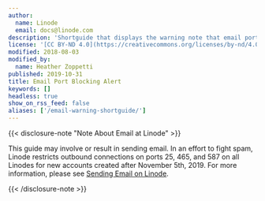 ```yaml
---
author:
  name: Linode
  email: docs@linode.com
description: 'Shortguide that displays the warning note that email ports are blocked on all new Linodes by default.'
license: '[CC BY-ND 4.0](https://creativecommons.org/licenses/by-nd/4.0)'
modified: 2018-08-03
modified_by:
  name: Heather Zoppetti
published: 2019-10-31
title: Email Port Blocking Alert
keywords: []
headless: true
show_on_rss_feed: false
aliases: ['/email-warning-shortguide/']
---
```


{{< disclosure-note "Note About Email at Linode" >}}

This guide may involve or result in sending email. In an effort to fight spam, Linode restricts outbound connections on ports 25, 465, and 587 on all Linodes for new accounts created after November 5th, 2019. For more information, please see [Sending Email on Linode](/docs/email/running-a-mail-server/#sending-email-on-linode).

{{< /disclosure-note >}}
